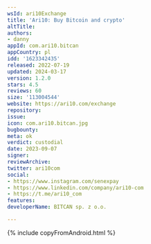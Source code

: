 ```yaml
---
wsId: ari10Exchange
title: 'Ari10: Buy Bitcoin and crypto'
altTitle: 
authors:
- danny
appId: com.ari10.bitcan
appCountry: pl
idd: '1623342435'
released: 2022-07-19
updated: 2024-03-17
version: 1.2.0
stars: 4.5
reviews: 60
size: '113004544'
website: https://ari10.com/exchange
repository: 
issue: 
icon: com.ari10.bitcan.jpg
bugbounty: 
meta: ok
verdict: custodial
date: 2023-09-07
signer: 
reviewArchive: 
twitter: ari10com
social:
- https://www.instagram.com/senexpay
- https://www.linkedin.com/company/ari10-com
- https://t.me/ari10_com
features: 
developerName: BITCAN sp. z o.o.

---
```


{% include copyFromAndroid.html %}